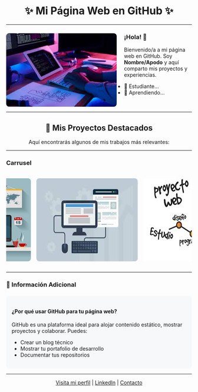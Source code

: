 # <div align="center">✨ Mi Página Web en GitHub ✨</div>

---

<div>
  <img src="images.jpeg" width="300" align="left" style="margin-right: 20px; border-radius: 8px;"/>
  <div>
    <h3>¡Hola! 👋</h3>
    <p>Bienvenido/a a mi página web en GitHub. Soy <strong>Nombre/Apodo</strong> y aquí comparto mis proyectos y experiencias.</p>
    <ul>
      <li>🔧 Estudiante...</li>
      <li>🌱 Aprendiendo...</li>
    </ul>
  </div>
  <div style="clear: both;"></div>
</div>

---

## <div align="center">🚀 Mis Proyectos Destacados</div>
<p align="center">Aquí encontrarás algunos de mis trabajos más relevantes:</p>

---

### Carrusel
<div style="display: flex; overflow-x: auto; gap: 15px; padding: 15px 0; justify-content: center;">
  <img src="descargar.jpeg" width="400" style="border-radius: 8px;"/>
  <img src="descargar (1).jpeg" width="400" style="border-radius: 8px;"/>
  <img src="images (1).jpeg" width="400" style="border-radius: 8px;"/>
</div>

---

### 📌 Información Adicional
<div style="background-color: #f6f8fa; padding: 15px; border-radius: 8px; margin-top: 20px;">
  <h4>¿Por qué usar GitHub para tu página web?</h4>
  <p>GitHub es una plataforma ideal para alojar contenido estático, mostrar proyectos y colaborar. Puedes:</p>
  <ul>
    <li>Crear un blog técnico</li>
    <li>Mostrar tu portafolio de desarrollo</li>
    <li>Documentar tus repositorios</li>
  </ul>
</div>

---

<p align="center">
  <a href="https://github.com/tu-usuario">Visita mi perfil</a> | 
  <a href="https://linkedin.com/in/tu-perfil">LinkedIn</a> | 
  <a href="mailto:tu@email.com">Contacto</a>
</p>

